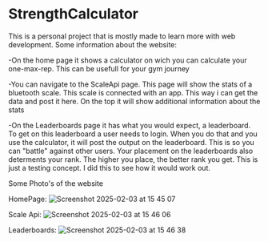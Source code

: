 # StrengthCalculator

This is a personal project that is mostly made to learn more with web development. 
Some information about the website:

-On the home page it shows a calculator on wich you can calculate your one-max-rep.
This can be usefull for your gym journey

-You can navigate to the ScaleApi page. This page will show the stats of a bluetooth scale.
This scale is connected with an app. This way i can get the data and post it here. 
On the top it will show additional information about the stats

-On the Leaderboards page it has what you would expect, a leaderboard.
To get on this leaderboard a user needs to login.
When you do that and you use the calculator, it will post the output on the leaderboard.
This is so you can "battle" against other users. Your placement on the leaderboards also determents your rank.
The higher you place, the better rank you get. This is just a testing concept. I did this to see how it would work out.

Some Photo's of the website

HomePage:
![Screenshot 2025-02-03 at 15 45 07](https://github.com/user-attachments/assets/b7795cc3-b172-4352-a2a1-da3c55c8b752)

Scale Api: 
![Screenshot 2025-02-03 at 15 46 06](https://github.com/user-attachments/assets/49f5874a-9f75-4069-abdd-c49d6544c690)

Leaderboards:
![Screenshot 2025-02-03 at 15 46 38](https://github.com/user-attachments/assets/2f4a92a0-c349-40e7-b2e5-924c5572b19f)
